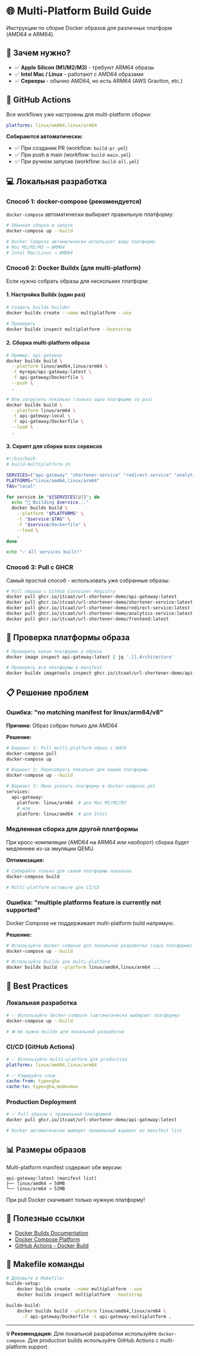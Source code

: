 # 🌐 Multi-Platform Build Guide

Инструкции по сборке Docker образов для различных платформ (AMD64 и ARM64).

## 🎯 Зачем нужно?

- ✅ **Apple Silicon (M1/M2/M3)** - требуют ARM64 образы
- ✅ **Intel Mac / Linux** - работают с AMD64 образами
- ✅ **Серверы** - обычно AMD64, но есть ARM64 (AWS Graviton, etc.)

## 🚀 GitHub Actions

Все workflows уже настроены для multi-platform сборки:

```yaml
platforms: linux/amd64,linux/arm64
```

**Собираются автоматически:**
- ✅ При создании PR (workflow: `build-pr.yml`)
- ✅ При push в main (workflow: `build-main.yml`)
- ✅ При ручном запуске (workflow: `build-all.yml`)

## 💻 Локальная разработка

### Способ 1: docker-compose (рекомендуется)

`docker-compose` автоматически выбирает правильную платформу:

```bash
# Обычная сборка и запуск
docker-compose up --build

# Docker Compose автоматически использует вашу платформу
# Mac M1/M2/M3 → ARM64
# Intel Mac/Linux → AMD64
```

### Способ 2: Docker Buildx (для multi-platform)

Если нужно собрать образы для нескольких платформ:

#### 1. Настройка Buildx (один раз)

```bash
# Создать buildx builder
docker buildx create --name multiplatform --use

# Проверить
docker buildx inspect multiplatform --bootstrap
```

#### 2. Сборка multi-platform образа

```bash
# Пример: api-gateway
docker buildx build \
  --platform linux/amd64,linux/arm64 \
  -t myrepo/api-gateway:latest \
  -f api-gateway/Dockerfile \
  --push \
  .

# Или загрузить локально (только одна платформа за раз)
docker buildx build \
  --platform linux/arm64 \
  -t api-gateway:local \
  -f api-gateway/Dockerfile \
  --load \
  .
```

#### 3. Скрипт для сборки всех сервисов

```bash
#!/bin/bash
# build-multiplatform.sh

SERVICES=("api-gateway" "shortener-service" "redirect-service" "analytics-service" "frontend")
PLATFORMS="linux/amd64,linux/arm64"
TAG="local"

for service in "${SERVICES[@]}"; do
  echo "🔨 Building $service..."
  docker buildx build \
    --platform "$PLATFORMS" \
    -t "$service:$TAG" \
    -f "$service/Dockerfile" \
    --load \
    .
done

echo "✅ All services built!"
```

### Способ 3: Pull с GHCR

Самый простой способ - использовать уже собранные образы:

```bash
# Pull образы с GitHub Container Registry
docker pull ghcr.io/itcaat/url-shortener-demo/api-gateway:latest
docker pull ghcr.io/itcaat/url-shortener-demo/shortener-service:latest
docker pull ghcr.io/itcaat/url-shortener-demo/redirect-service:latest
docker pull ghcr.io/itcaat/url-shortener-demo/analytics-service:latest
docker pull ghcr.io/itcaat/url-shortener-demo/frontend:latest
```

## 🔧 Проверка платформы образа

```bash
# Проверить какая платформа у образа
docker image inspect api-gateway:latest | jq '.[].Architecture'

# Проверить все платформы в manifest
docker buildx imagetools inspect ghcr.io/itcaat/url-shortener-demo/api-gateway:latest
```

## 📋 Решение проблем

### Ошибка: "no matching manifest for linux/arm64/v8"

**Причина:** Образ собран только для AMD64

**Решение:**

```bash
# Вариант 1: Pull multi-platform образ с GHCR
docker-compose pull
docker-compose up

# Вариант 2: Пересобрать локально для вашей платформы
docker-compose up --build

# Вариант 3: Явно указать платформу в docker-compose.yml
services:
  api-gateway:
    platform: linux/arm64  # для Mac M1/M2/M3
    # или
    platform: linux/amd64  # для Intel
```

### Медленная сборка для другой платформы

При кросс-компиляции (AMD64 на ARM64 или наоборот) сборка будет медленнее из-за эмуляции QEMU.

**Оптимизация:**

```bash
# Собирайте только для своей платформы локально
docker-compose build

# Multi-platform оставьте для CI/CD
```

### Ошибка: "multiple platforms feature is currently not supported"

Docker Compose не поддерживает multi-platform build напрямую.

**Решение:**

```bash
# Используйте docker-compose для локальной разработки (одна платформа)
docker-compose up --build

# Используйте buildx для multi-platform
docker buildx build --platform linux/amd64,linux/arm64 ...
```

## 🎁 Best Practices

### Локальная разработка

```bash
# ✅ Используйте docker-compose (автоматически выбирает платформу)
docker-compose up --build

# ❌ Не нужно buildx для локальной разработки
```

### CI/CD (GitHub Actions)

```yaml
# ✅ Используйте multi-platform для production
platforms: linux/amd64,linux/arm64

# ✅ Кэшируйте слои
cache-from: type=gha
cache-to: type=gha,mode=max
```

### Production Deployment

```bash
# ✅ Pull образы с правильной платформой
docker pull ghcr.io/itcaat/url-shortener-demo/api-gateway:latest

# Docker автоматически выберет правильный вариант из manifest list
```

## 📊 Размеры образов

Multi-platform manifest содержит обе версии:

```
api-gateway:latest (manifest list)
├── linux/amd64 → 50MB
└── linux/arm64 → 52MB
```

При pull Docker скачивает только нужную платформу!

## 🔗 Полезные ссылки

- [Docker Buildx Documentation](https://docs.docker.com/build/building/multi-platform/)
- [Docker Compose Platform](https://docs.docker.com/compose/compose-file/05-services/#platform)
- [GitHub Actions - Docker Build](https://github.com/docker/build-push-action)

## 📝 Makefile команды

```bash
# Добавьте в Makefile:
buildx-setup:
	docker buildx create --name multiplatform --use
	docker buildx inspect multiplatform --bootstrap

buildx-build:
	docker buildx build --platform linux/amd64,linux/arm64 \
	  -f api-gateway/Dockerfile -t api-gateway:multiplatform .
```

---

**💡 Рекомендация:** Для локальной разработки используйте `docker-compose`. Для production builds используйте GitHub Actions с multi-platform support.
